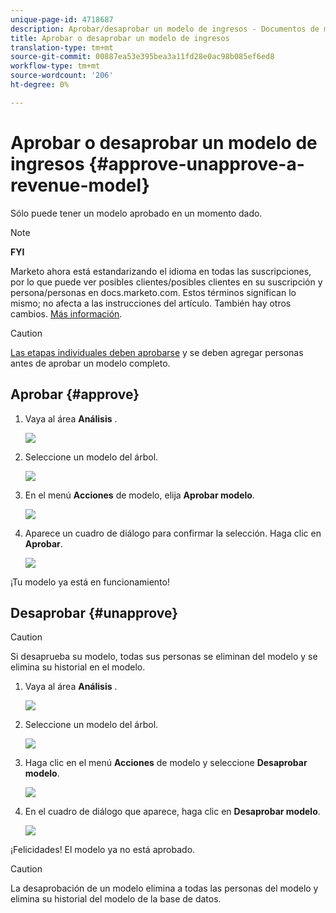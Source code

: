 ```yaml
---
unique-page-id: 4718687
description: Aprobar/desaprobar un modelo de ingresos - Documentos de marketing - Documentación del producto
title: Aprobar o desaprobar un modelo de ingresos
translation-type: tm+mt
source-git-commit: 00887ea53e395bea3a11fd28e0ac98b085ef6ed8
workflow-type: tm+mt
source-wordcount: '206'
ht-degree: 0%

---
```



# Aprobar o desaprobar un modelo de ingresos {#approve-unapprove-a-revenue-model}

Sólo puede tener un modelo aprobado en un momento dado.

>[!NOTE]
>
>**FYI**
>
>Marketo ahora está estandarizando el idioma en todas las suscripciones, por lo que puede ver posibles clientes/posibles clientes en su suscripción y persona/personas en docs.marketo.com. Estos términos significan lo mismo; no afecta a las instrucciones del artículo. También hay otros cambios. [Más información](http://docs.marketo.com/display/DOCS/Updates+to+Marketo+Terminology).

>[!CAUTION]
>
>[Las etapas individuales deben aprobarse](approving-stages-and-assigning-leads-to-a-revenue-model.md) y se deben agregar personas antes de aprobar un modelo completo.

## Aprobar {#approve}

1. Vaya al área **Análisis** .

   ![](assets/image2017-3-28-8-3a9-3a16.png)

1. Seleccione un modelo del árbol.

   ![](assets/image2015-4-28-13-3a25-3a17.png)

1. En el menú **Acciones** de modelo, elija **Aprobar modelo**.

   ![](assets/image2015-4-28-14-3a6-3a3.png)

1. Aparece un cuadro de diálogo para confirmar la selección. Haga clic en **Aprobar**.

   ![](assets/image2015-4-28-14-3a6-3a49.png)

¡Tu modelo ya está en funcionamiento!

## Desaprobar {#unapprove}

>[!CAUTION]
>
>Si desaprueba su modelo, todas sus personas se eliminan del modelo y se elimina su historial en el modelo.

1. Vaya al área **Análisis** .

   ![](assets/image2017-3-28-8-3a9-3a30.png)

1. Seleccione un modelo del árbol.

   ![](assets/image2015-4-28-13-3a25-3a17.png)

1. Haga clic en el menú **Acciones** de modelo y seleccione **Desaprobar modelo**.

   ![](assets/image2015-4-28-13-3a28-3a0.png)

1. En el cuadro de diálogo que aparece, haga clic en **Desaprobar modelo**.

   ![](assets/image2017-3-28-8-3a21-3a9.png)

¡Felicidades! El modelo ya no está aprobado.

>[!CAUTION]
>
>La desaprobación de un modelo elimina a todas las personas del modelo y elimina su historial del modelo de la base de datos.

